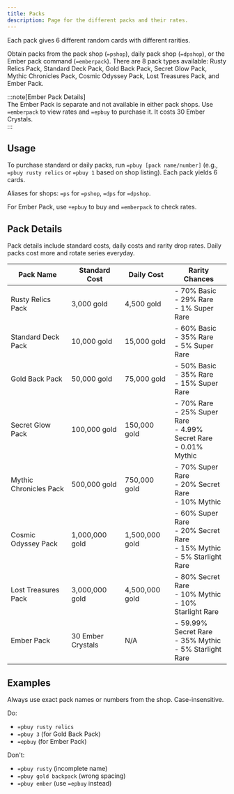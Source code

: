 ```yaml
---
title: Packs
description: Page for the different packs and their rates.
---
```


Each pack gives 6 different random cards with different rarities.

Obtain packs from the pack shop (`=pshop`), daily pack shop (`=dpshop`), or the Ember pack command (`=emberpack`). There are 8 pack types available: Rusty Relics Pack, Standard Deck Pack, Gold Back Pack, Secret Glow Pack, Mythic Chronicles Pack, Cosmic Odyssey Pack, Lost Treasures Pack, and Ember Pack.

:::note[Ember Pack Details]  
The Ember Pack is separate and not available in either pack shops. Use `=emberpack` to view rates and `=epbuy` to purchase it. It costs 30 Ember Crystals.  
:::

## Usage

To purchase standard or daily packs, run `=pbuy [pack name/number]` (e.g., `=pbuy rusty relics` or `=pbuy 1` based on shop listing). Each pack yields 6 cards.

Aliases for shops: `=ps` for `=pshop`, `=dps` for `=dpshop`.

For Ember Pack, use `+epbuy` to buy and `=emberpack` to check rates.

## Pack Details

Pack details include standard costs, daily costs and rarity drop rates. Daily packs cost more and rotate series everyday.

| Pack Name              | Standard Cost    | Daily Cost      | Rarity Chances |
|------------------------|------------------|-----------------|----------------|
| Rusty Relics Pack     | 3,000 gold      | 4,500 gold     | - 70% Basic<br>- 29% Rare<br>- 1% Super Rare |
| Standard Deck Pack    | 10,000 gold     | 15,000 gold    | - 60% Basic<br>- 35% Rare<br>- 5% Super Rare |
| Gold Back Pack        | 50,000 gold     | 75,000 gold    | - 50% Basic<br>- 35% Rare<br>- 15% Super Rare |
| Secret Glow Pack      | 100,000 gold    | 150,000 gold   | - 70% Rare<br>- 25% Super Rare<br>- 4.99% Secret Rare<br>- 0.01% Mythic |
| Mythic Chronicles Pack| 500,000 gold    | 750,000 gold   | - 70% Super Rare<br>- 20% Secret Rare<br>- 10% Mythic |
| Cosmic Odyssey Pack   | 1,000,000 gold  | 1,500,000 gold | - 60% Super Rare<br>- 20% Secret Rare<br>- 15% Mythic<br>- 5% Starlight Rare |
| Lost Treasures Pack   | 3,000,000 gold  | 4,500,000 gold | - 80% Secret Rare<br>- 10% Mythic<br>- 10% Starlight Rare |
| Ember Pack            | 30 Ember Crystals| N/A            | - 59.99% Secret Rare<br>- 35% Mythic<br>- 5% Starlight Rare |

## Examples

Always use exact pack names or numbers from the shop. Case-insensitive.

Do:
- `=pbuy rusty relics`
- `=pbuy 3` (for Gold Back Pack)
- `=epbuy` (for Ember Pack)

Don't:
- `=pbuy rusty` (incomplete name)
- `=pbuy gold backpack` (wrong spacing)
- `=pbuy ember` (use `=epbuy` instead)
